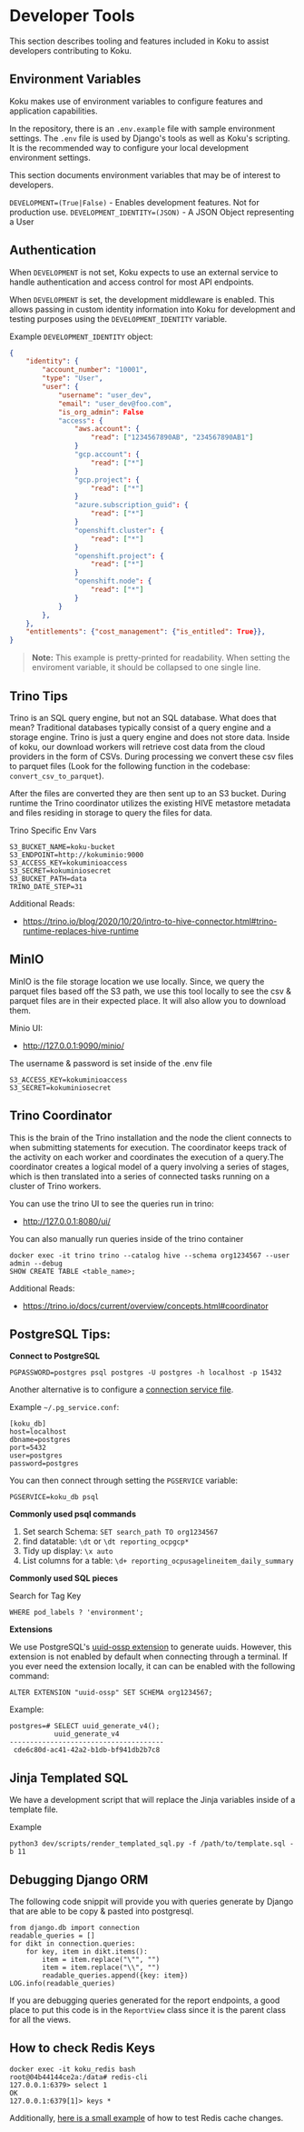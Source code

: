 # Developer Tools

This section describes tooling and features included in Koku to assist developers contributing to Koku.

## Environment Variables

Koku makes use of environment variables to configure features and application capabilities.

In the repository, there is an `.env.example` file with sample environment settings. The `.env` file is used by Django's tools as well as Koku's scripting. It is the recommended way to configure your local development environment settings.

This section documents environment variables that may be of interest to developers.

`DEVELOPMENT=(True|False)` - Enables development features. Not for
production use. `DEVELOPMENT_IDENTITY=(JSON)` - A JSON Object
representing a User

## Authentication

When `DEVELOPMENT` is not set, Koku expects to use an external service to handle authentication and access control for most API endpoints.

When `DEVELOPMENT` is set, the development middleware is enabled. This allows passing in custom identity information into Koku for development and testing purposes using the `DEVELOPMENT_IDENTITY` variable.

Example `DEVELOPMENT_IDENTITY` object:

```json
{
    "identity": {
        "account_number": "10001",
        "type": "User",
        "user": {
            "username": "user_dev",
            "email": "user_dev@foo.com",
            "is_org_admin": False
            "access": {
                "aws.account": {
                    "read": ["1234567890AB", "234567890AB1"]
                }
                "gcp.account": {
                    "read": ["*"]
                }
                "gcp.project": {
                    "read": ["*"]
                }
                "azure.subscription_guid": {
                    "read": ["*"]
                }
                "openshift.cluster": {
                    "read": ["*"]
                }
                "openshift.project": {
                    "read": ["*"]
                }
                "openshift.node": {
                    "read": ["*"]
                }
            }
        },
    },
    "entitlements": {"cost_management": {"is_entitled": True}},
}
```

> **Note:**
> This example is pretty-printed for readability. When setting the
> enviroment variable, it should be collapsed to one single line.

## Trino Tips

Trino is an SQL query engine, but not an SQL database. What does that mean? Traditional databases typically consist of a query engine and a storage engine. Trino is just a query engine and does not store data. Inside of koku, our download workers will retrieve cost data from the cloud providers in the form of CSVs. During processing we convert these csv files to parquet files (Look for the following function in the codebase: `convert_csv_to_parquet`).

After the files are converted they are then sent up to an S3 bucket. During runtime the Trino coordinator utilizes the existing HIVE metastore metadata and files residing in storage to query the files for data.

Trino Specific Env Vars
```
S3_BUCKET_NAME=koku-bucket
S3_ENDPOINT=http://kokuminio:9000
S3_ACCESS_KEY=kokuminioaccess
S3_SECRET=kokuminiosecret
S3_BUCKET_PATH=data
TRINO_DATE_STEP=31
```

Additional Reads:

- https://trino.io/blog/2020/10/20/intro-to-hive-connector.html#trino-runtime-replaces-hive-runtime

## MinIO
MinIO is the file storage location we use locally. Since, we query the parquet files based off the S3 path, we use this tool locally to see the csv & parquet files are in their expected place. It will also allow you to download them.

Minio UI:

- http://127.0.0.1:9090/minio/

The username & password is set inside of the .env file
```
S3_ACCESS_KEY=kokuminioaccess
S3_SECRET=kokuminiosecret
```

## Trino Coordinator

This is the brain of the Trino installation and the node the client connects to when submitting statements for execution. The coordinator keeps track of the activity on each worker and coordinates the execution of a query.The coordinator creates a logical model of a query involving a series of stages, which is then translated into a series of connected tasks running on a cluster of Trino workers.

You can use the trino UI to see the queries run in trino:
- http://127.0.0.1:8080/ui/

You can also manually run queries inside of the trino container
```
docker exec -it trino trino --catalog hive --schema org1234567 --user admin --debug
SHOW CREATE TABLE <table_name>;
```

Additional Reads:

- https://trino.io/docs/current/overview/concepts.html#coordinator


## PostgreSQL Tips:

**Connect to PostgreSQL**
```
PGPASSWORD=postgres psql postgres -U postgres -h localhost -p 15432
```

Another alternative is to configure a [connection service file](https://www.postgresql.org/docs/current/libpq-pgservice.html).

Example `~/.pg_service.conf`:
```
[koku_db]
host=localhost
dbname=postgres
port=5432
user=postgres
password=postgres
```

You can then connect through setting the `PGSERVICE` variable:
```
PGSERVICE=koku_db psql
```


**Commonly used psql commands**

1. Set search Schema: `SET search_path TO org1234567`
2. find datatable: `\dt` or `\dt reporting_ocpgcp*`
3. Tidy up display: `\x auto`
4. List columns for a table: `\d+ reporting_ocpusagelineitem_daily_summary`

**Commonly used SQL pieces**

Search for Tag Key
```
WHERE pod_labels ? 'environment';
```

**Extensions**

We use PostgreSQL's [uuid-ossp extension](https://www.postgresql.org/docs/current/uuid-ossp.html) to generate uuids. However, this extension is not enabled by default when connecting through a terminal. If you ever need the extension locally, it can can be enabled with the following command:

```
ALTER EXTENSION "uuid-ossp" SET SCHEMA org1234567;
```

Example:
```
postgres=# SELECT uuid_generate_v4();
           uuid_generate_v4
--------------------------------------
 cde6c80d-ac41-42a2-b1db-bf941db2b7c8
```


## Jinja Templated SQL

We have a development script that will replace the Jinja variables inside of a template file.

Example
```
python3 dev/scripts/render_templated_sql.py -f /path/to/template.sql -b 11
```

## Debugging Django ORM

The following code snippit will provide you with queries generate by Django that are able to be copy & pasted into postgresql.

```
from django.db import connection
readable_queries = []
for dikt in connection.queries:
    for key, item in dikt.items():
        item = item.replace("\"", "")
        item = item.replace("\\", "")
        readable_queries.append({key: item})
LOG.info(readable_queries)
```

If you are debugging queries generated for the report endpoints, a good place to put this code is in the `ReportView` class since it is the parent class for all the views.

## How to check Redis Keys

```
docker exec -it koku_redis bash
root@04b44144ce2a:/data# redis-cli
127.0.0.1:6379> select 1
OK
127.0.0.1:6379[1]> keys *
```

Additionally, [here is a small example](https://github.com/project-koku/koku/pull/4105) of how to test Redis cache changes.
